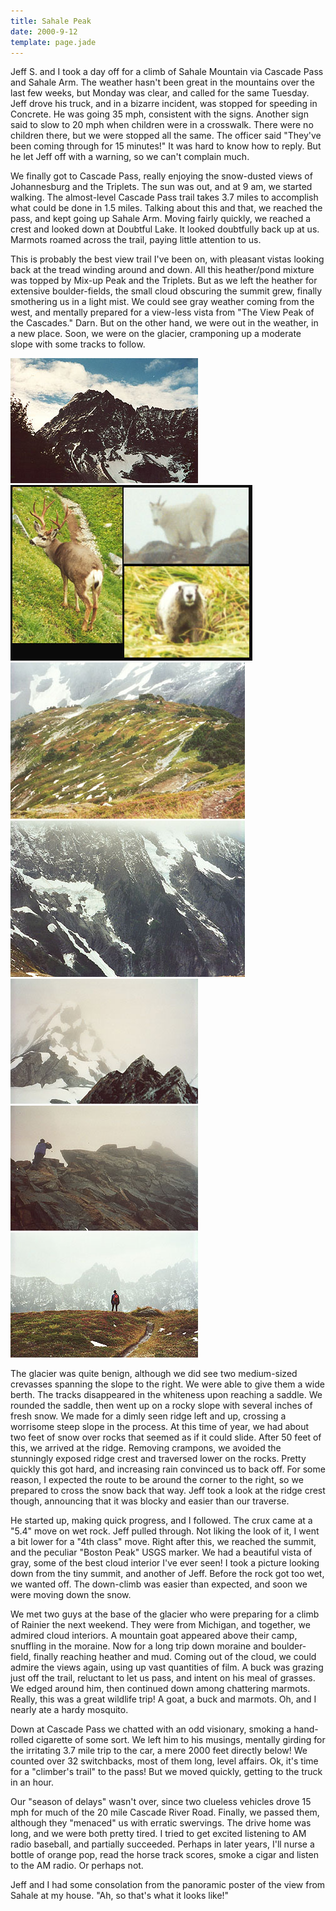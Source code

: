```yaml
---
title: Sahale Peak
date: 2000-9-12
template: page.jade
---
```



Jeff S. and I took a day off for a climb of Sahale Mountain via
Cascade Pass and Sahale Arm.  The weather hasn't been great in the
mountains over the last few weeks, but Monday was clear, and called
for the same Tuesday. Jeff drove his truck, and in a bizarre incident,
was stopped for speeding in Concrete. He was going 35 mph, consistent
with the signs.  Another sign said to slow to 20 mph when children
were in a crosswalk. There were no children there, but we were stopped
all the same. The officer said "They've been coming through for 15
minutes!" It was hard to know how to reply. But he let Jeff off with
a warning, so we can't complain much.


We finally got to Cascade Pass, 
really enjoying the snow-dusted views
of Johannesburg and the Triplets. The sun was out, and at 9 am, we
started walking. The almost-level Cascade Pass trail takes 3.7 miles
to accomplish what could be done in 1.5 miles.  Talking about this and
that, we reached the pass, and kept going up Sahale Arm.  Moving
fairly quickly, we reached a crest and looked down at Doubtful Lake.
It looked doubtfully back up at us. Marmots roamed across the trail,
paying little attention to us.


This is probably the best view trail I've been on, with pleasant
vistas looking back at the tread winding around and down. All this
heather/pond mixture was topped by Mix-up Peak and the Triplets. But
as we left the heather for extensive boulder-fields, the small cloud
obscuring the summit grew, finally smothering us in a light mist.  We
could see gray weather coming from the west, and mentally prepared for
a view-less vista from "The View Peak of the Cascades." Darn. But on
the other hand, we were out in the weather, in a new place. Soon, we
were on the glacier, cramponing up a moderate slope with some tracks
to follow.

![Mighty Mix-up Peak](images/mixup.jpg)
![Wild Kingdom: North Cascades Special](images/animals.jpg)
![Looking down Sahale Arm.](images/sahalearm.jpg)
![Faces of Johannesburg Mountain](images/johanface.jpg)
![Looking down from the summit.](images/strdown.jpg)
![Jeff on the summit ridge.](images/ssumrdge.jpg)
![Heather, mist and jagged peaks.](images/contem.jpg)


The glacier was quite benign, although we did see two medium-sized
crevasses spanning the slope to the right. We were able to give them a
wide berth. The tracks disappeared in the whiteness upon reaching a
saddle. We rounded the saddle, then went up on a rocky slope with
several inches of fresh snow. We made for a dimly seen ridge left and
up, crossing a worrisome steep slope in the process. At this time of
year, we had about two feet of snow over rocks that seemed as if it
could slide. After 50 feet of this, we arrived at the ridge. Removing
crampons, we avoided the stunningly exposed ridge crest and traversed
lower on the rocks. Pretty quickly this got hard, and increasing rain
convinced us to back off. For some reason, I expected the route to be
around the corner to the right, so we prepared to cross the snow back
that way.  Jeff took a look at the ridge crest though, announcing that
it was blocky and easier than our traverse.


He started up, making quick progress, and I followed. The crux came at
a "5.4" move on wet rock. Jeff pulled through. Not liking the look
of it, I went a bit lower for a "4th class" move. Right after this,
we reached the summit, and the peculiar "Boston Peak" USGS
marker. We had a beautiful vista of gray, some of the best cloud
interior I've ever seen! I took a picture looking down from the tiny
summit, and another of Jeff. Before the rock got too wet, we wanted
off. The down-climb was easier than expected, and soon we were moving
down the snow.


We met two guys at the base of the glacier who were preparing for a
climb of Rainier the next weekend. They were from Michigan, and
together, we admired cloud interiors.  A mountain goat appeared above
their camp, snuffling in the moraine. Now for a long trip down moraine
and boulder-field, finally reaching heather and mud. Coming out of the
cloud, we could admire the views again, using up vast quantities of
film.  A buck was grazing just off the trail, reluctant to let us
pass, and intent on his meal of grasses. We edged around him, then
continued down among chattering marmots.  Really, this was a great
wildlife trip! A goat, a buck and marmots. Oh, and I nearly ate a
hardy mosquito.


Down at Cascade Pass we chatted with an odd visionary, smoking a
hand-rolled cigarette of some sort. We left him to his musings,
mentally girding for the irritating 3.7 mile trip to the car, a mere
2000 feet directly below! We counted over 32 switchbacks, most of them
long, level affairs. Ok, it's time for a "climber's trail" to the
pass!  But we moved quickly, getting to the truck in an hour.


Our "season of delays" wasn't over, since two clueless vehicles
drove 15 mph for much of the 20 mile Cascade River Road. Finally, we
passed them, although they "menaced" us with erratic swervings. The
drive home was long, and we were both pretty tired. I tried to get
excited listening to AM radio baseball, and partially
succeeded. Perhaps in later years, I'll nurse a bottle of orange pop,
read the horse track scores, smoke a cigar and listen to the AM
radio. Or perhaps not.


Jeff and I had some consolation from the panoramic poster of the view
from Sahale at my house. "Ah, so that's what it looks like!"





